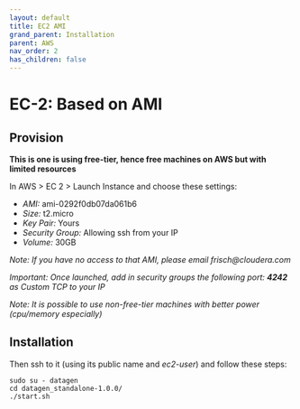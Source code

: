 ```yaml
---
layout: default
title: EC2 AMI
grand_parent: Installation
parent: AWS
nav_order: 2
has_children: false
---
```



# EC-2: Based on AMI

## Provision

**This is one is using free-tier, hence free machines on AWS but with limited resources**

In AWS > EC 2 > Launch Instance and choose these settings:

- _AMI:_ ami-0292f0db07da061b6
- _Size:_ t2.micro
- _Key Pair:_ Yours
- _Security Group:_ Allowing ssh from your IP
- _Volume:_ 30GB

_Note: If you have no access to that AMI, please email frisch@cloudera.com_

_Important: Once launched, add in security groups the following port: **4242** as Custom TCP to your IP_

_Note: It is possible to use non-free-tier machines with better power (cpu/memory especially)_


## Installation

Then ssh to it (using its public name and _ec2-user_) and follow these steps:

```shell
sudo su - datagen
cd datagen_standalone-1.0.0/
./start.sh
```




